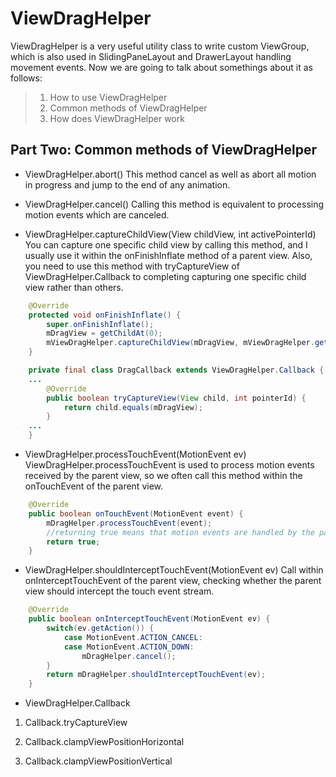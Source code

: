 ViewDragHelper
=========
ViewDragHelper is a very useful utility class to write custom ViewGroup, which is also used in SlidingPaneLayout and DrawerLayout handling movement events.
Now we are going to talk about somethings about it as follows:
> 1. How to use ViewDragHelper
> 2. Common methods of ViewDragHelper
> 3. How does ViewDragHelper work

Part Two: Common methods of ViewDragHelper
------
+ ViewDragHelper.abort()
This method cancel as well as abort all motion in progress and jump to the end of any animation.

+ ViewDragHelper.cancel()
Calling this method is equivalent to processing motion events which are canceled.

+ ViewDragHelper.captureChildView(View childView, int activePointerId)
You can capture one specific child view by calling this method, and I usually use it within the onFinishInflate method of a parent view. Also, you need to use this method with tryCaptureView of ViewDragHelper.Callback to completing capturing one specific child view rather than others.

```java
    @Override
    protected void onFinishInflate() {
        super.onFinishInflate();
        mDragView = getChildAt(0);
        mViewDragHelper.captureChildView(mDragView, mViewDragHelper.getActivePointerId());
    }

    private final class DragCallback extends ViewDragHelper.Callback {
    ...
        @Override
        public boolean tryCaptureView(View child, int pointerId) {
            return child.equals(mDragView);
        }
    ...
    }
```

+ ViewDragHelper.processTouchEvent(MotionEvent ev)
ViewDragHelper.processTouchEvent is used to process motion events received by the parent view, so we often call this method within the onTouchEvent of the parent view.
```java
    @Override
    public boolean onTouchEvent(MotionEvent event) {
        mDragHelper.processTouchEvent(event);
        //returning true means that motion events are handled by the parent view
        return true;
    }
```

+ ViewDragHelper.shouldInterceptTouchEvent(MotionEvent ev)
Call within onInterceptTouchEvent of the parent view, checking whether the parent view should intercept the touch event stream.

```java
    @Override
    public boolean onInterceptTouchEvent(MotionEvent ev) {
        switch(ev.getAction()) {
            case MotionEvent.ACTION_CANCEL:
            case MotionEvent.ACTION_DOWN:
                mDragHelper.cancel();
        }
        return mDragHelper.shouldInterceptTouchEvent(ev);
    }
```

+ ViewDragHelper.Callback

1. Callback.tryCaptureView

2. Callback.clampViewPositionHorizontal

3. Callback.clampViewPositionVertical